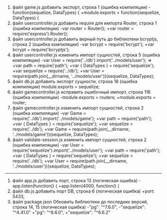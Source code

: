 1. файл game.js добавить экспорт, строка 1 (ошибка компиляции)
-function(sequelize, DataTypes) {
+module.exports = function(sequelize, DataTypes) {
1. файл usercontroller.js добавить require для импорта Router, строка 1 (ошибка компиляции)
-var router = Router();
+var router = require('express').Router();
1. файл usercontroller.js добавить верный путь до библиотеки bcryptjs, строка 2 (ошибка компиляции)
-var bcrypt = require('bcrypt');
+var bcrypt = require('bcryptjs');
1. файл usercontroller.js изменить импорт сущностей, строка 5 (ошибка компиляции)
-var User = require('../db').import('../models/user'); =>
+var path = require('path');
+var { DataTypes } = require('sequelize');
+var sequelize = require('../db');
+var User = require(path.join(__dirname, '../models/user'))(sequelize, DataTypes);
1. файл db.js добавить экспорт сущности, строка 18 (ошибка компиляции)
module.exports = sequelize;
1. файл gamecontroller.js исправить ошибочный импорт, строка 116 (ошибка компиляции)
-module.exports = routers;
+module.exports = router;
1. файл gamecontroller.js изменить импорт сущностей, строка 2 (ошибка компиляции)
-var Game = require('../db').import('../models/game');
+var path = require('path');
+var { DataTypes } = require('sequelize');
+var sequelize = require('../db');
+var Game = require(path.join(__dirname, '../models/game'))(sequelize, DataTypes);
1. файл validate-session.js изменить импорт сущностей, строка 2 (ошибка компиляции)
-var User = require('sequelize').import('../models/user');
+var path = require('path');
+var { DataTypes } = require('sequelize');
+var sequelize = require('../db');
+var User = require(path.join(__dirname, '../models/user'))(sequelize, DataTypes);
----------
1. файл app.js добавить порт, строка 13 (логическая ошибка)
-app.listen(function() {
+app.listen(4000, function() {
1. файл db.js добавить порт DB, строка 6 (логическая ошибка)
+port: 5433,
1. файл package.json Обновить библиотеки до последних версий, строка 14, 15 (логическая ошибка)
-"pg": "^7.6.0",
-"sequelize": "^4.41.0"
+"pg": "^8.6.0",
+"sequelize": "^6.6.2"
